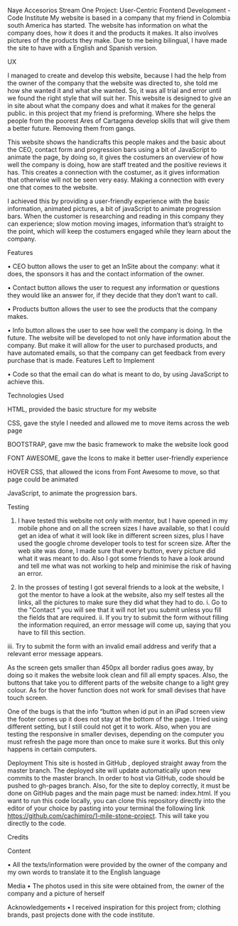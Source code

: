 Naye Accesorios
Stream One Project: User-Centric Frontend Development - Code Institute
My website is based in a company that my friend in Colombia south America has started. The website has information on what the company does, how it does it and the products it makes. It also involves pictures of the products they make. Due to me being bilingual, I have made the site to have with a English and Spanish version.


UX

I managed to create and develop this website, because I had the help from the owner of the company that the website was directed to, she told me how she wanted it and what she wanted. So, it was all trial and error until we found the right style that will suit her.
This website is designed to give an in site about what the company does and what it makes for the general public. in this project that my friend is preforming. Where she helps the people from the poorest Ares of Cartagena develop skills that will give them a better future. Removing them from gangs.

This website shows the handicrafts this people makes and the basic about the CEO, contact form and progression bars using a bit of JavaScript to animate the page, by doing so, it gives the costumers an overview of how well the company is doing, how are staff treated and the positive reviews it has. This creates a  connection with the costumer, as it gives information that otherwise will not be seen very easy. Making a connection with every one that comes to the website.

I achieved this by providing a user-friendly experience with the basic information, animated pictures, a bit of javaScript to animate  progression bars. When the customer is researching and reading in this company they can experience; slow motion moving images, information that’s straight to the point, which will keep the costumers engaged while they learn about the company. 

Features

•	CEO button allows the user to get an InSite about the company: what it does, the sponsors it has and the contact information of the owner.

•	Contact button allows the user to request any information or questions they would like an answer for, if they decide that they don’t want to call.

•	Products button allows the user to see the products that the company makes.

•	Info button allows the user to see how well the company is doing.
In the future. The website will be developed to not only have information about the company. But make it will allow for the user to purchased products, and have automated emails, so that the company can get feedback from every purchase that is made.
Features Left to Implement

•	Code so that the email can do what is meant to do, by using JavaScript to achieve  this. 

Technologies Used

HTML, provided the basic structure for my website

CSS, gave the style I needed and allowed me to move items across the web page 

BOOTSTRAP, gave mw the basic framework to make the website look good 

FONT AWESOME, gave the Icons to make it better user-friendly experience  

HOVER CSS, that allowed the icons from Font Awesome to move, so that page could be animated 

JavaScript, to animate the progression bars.

Testing

1.	I have tested this website not only with mentor, but I have opened in my mobile phone and on all the screen sizes I have available, so that I could get an idea of what it will look like in different screen sizes, plus I have used the google chrome developer tools to test for screen size. After the web site was done, I made sure that every button, every picture did what it was meant to do. Also I got some friends to have a look around and tell me what was not working to help and minimise the risk of having an error. 

2.	In the prosses of testing I got several friends to a look at the website, I got the mentor to have a look at the website, also  my self testes all the links, all the pictures to make sure they did what they had to do.
i.	Go to the "Contact “ you will see that it will not let you submit unless you fill the fields that are required.
ii.	If you try to submit the form without filling the information required, an error message will come up, saying that you have to fill this section.

iii.	Try to submit the form with an invalid email address and verify that a relevant error message appears.

As the screen gets smaller than 450px all border radius goes away, by doing so it makes the website look clean and fill all empty spaces. Also, the buttons that take you to different parts of the website change to a light grey colour. As for the hover function does not work for small devises that have touch screen.


One of the bugs is that the info “button when id put in an iPad screen view the footer comes up it does not stay at the bottom of the page. I tried using different setting, but I still could not get it to work. Also, when you are testing the responsive in smaller devises, depending on the computer you must refresh the page more than once to make sure it works. But this only happens in certain computers.

Deployment
This site is hosted in GitHub , deployed straight away from the master branch. The deployed site will update automatically upon new commits to the master branch. In order to host via GitHub, code should be pushed to gh-pages branch. Also, for the site to deploy correctly, it must be done on GitHub pages and the main page must be named: index.html. If you want to run this code locally, you can clone this repository directly into the editor of your choice by pasting into your terminal the following link https://github.com/cachimiro/1-mile-stone-project. This will take you directly to the code.

Credits

Content

•	All the texts/information were provided by the owner of the company and my own words to translate it to the English language 

Media
•	The photos used in this site were obtained from, the owner of the company and a picture of herself 

Acknowledgements
•	I received inspiration for this project from; clothing brands, past projects done with the code institute.


